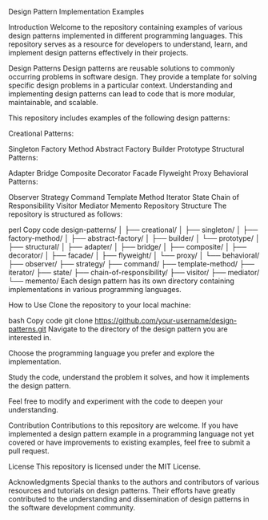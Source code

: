 Design Pattern Implementation Examples

Introduction
Welcome to the repository containing examples of various design patterns implemented in different programming languages. This repository serves as a resource for developers to understand, learn, and implement design patterns effectively in their projects.

Design Patterns
Design patterns are reusable solutions to commonly occurring problems in software design. They provide a template for solving specific design problems in a particular context. Understanding and implementing design patterns can lead to code that is more modular, maintainable, and scalable.

This repository includes examples of the following design patterns:

Creational Patterns:

Singleton
Factory Method
Abstract Factory
Builder
Prototype
Structural Patterns:

Adapter
Bridge
Composite
Decorator
Facade
Flyweight
Proxy
Behavioral Patterns:

Observer
Strategy
Command
Template Method
Iterator
State
Chain of Responsibility
Visitor
Mediator
Memento
Repository Structure
The repository is structured as follows:

perl
Copy code
design-patterns/
│
├── creational/
│   ├── singleton/
│   ├── factory-method/
│   ├── abstract-factory/
│   ├── builder/
│   └── prototype/
│
├── structural/
│   ├── adapter/
│   ├── bridge/
│   ├── composite/
│   ├── decorator/
│   ├── facade/
│   ├── flyweight/
│   └── proxy/
│
└── behavioral/
    ├── observer/
    ├── strategy/
    ├── command/
    ├── template-method/
    ├── iterator/
    ├── state/
    ├── chain-of-responsibility/
    ├── visitor/
    ├── mediator/
    └── memento/
Each design pattern has its own directory containing implementations in various programming languages.

How to Use
Clone the repository to your local machine:

bash
Copy code
git clone https://github.com/your-username/design-patterns.git
Navigate to the directory of the design pattern you are interested in.

Choose the programming language you prefer and explore the implementation.

Study the code, understand the problem it solves, and how it implements the design pattern.

Feel free to modify and experiment with the code to deepen your understanding.

Contribution
Contributions to this repository are welcome. If you have implemented a design pattern example in a programming language not yet covered or have improvements to existing examples, feel free to submit a pull request.

License
This repository is licensed under the MIT License.

Acknowledgments
Special thanks to the authors and contributors of various resources and tutorials on design patterns. Their efforts have greatly contributed to the understanding and dissemination of design patterns in the software development community.
